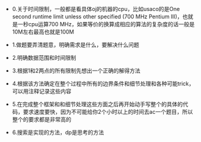 * 0.关于时间限制，一般都是看具体oj的机器的cpu，比如usaco的是One second runtime limit unless other specified (700 MHz Pentium III)，也就是一秒cpu运算700 MHz，如果等价的换算成相应的算法的复杂度的话一般是10M左右最高也就是100M

* 1.做题要弄清题意，明确需求是什么，要解决什么问题

* 2.明确数据范围和时间限制

* 3.根据1和2两点的所有限制先想出一个正确的解得方法

* 4.根据该方法确定在整个过程中所有的边界条件和细节处理和各种可能trick，可以用注释记录这些内容

* 5.在完成整个框架和和细节处理这些方面之后再开始动手写整个的具体的代码，要求速度要快，因为不可能给你2个小时以上的时间去ac一个题目，所以整个的要求都是非常高的

* 6.搜索是实现的方法，dp是思考的方法
